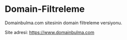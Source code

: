 # Domain-Filtreleme
Domainbulma.com sitesinin domain filtreleme versiyonu.

Site adresi: https://www.domainbulma.com
